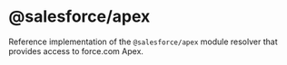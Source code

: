 # @salesforce/apex

Reference implementation of the `@salesforce/apex` module resolver that provides access to force.com Apex.
